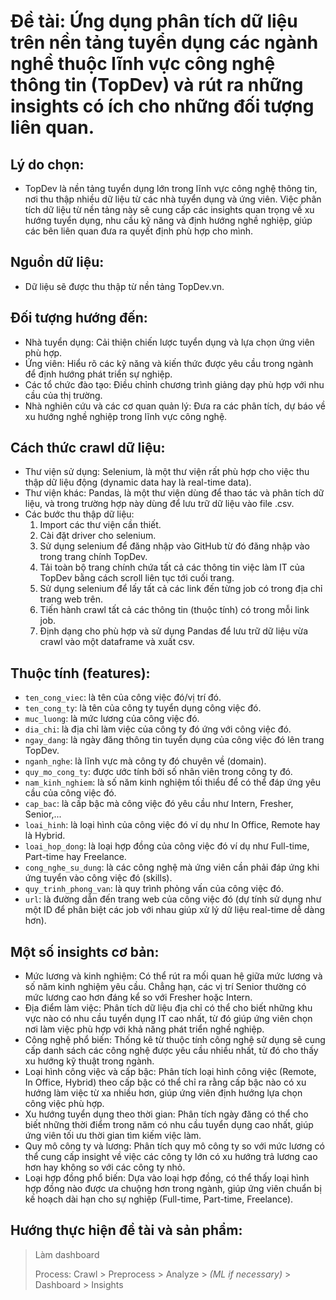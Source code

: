# Đề tài: Ứng dụng phân tích dữ liệu trên nền tảng tuyển dụng các ngành nghề thuộc lĩnh vực công nghệ thông tin (TopDev) và rút ra những insights có ích cho những đối tượng liên quan.

## Lý do chọn:
- TopDev là nền tảng tuyển dụng lớn trong lĩnh vực công nghệ thông tin, nơi thu thập nhiều dữ liệu từ các nhà tuyển dụng và ứng viên. Việc phân tích dữ liệu từ nền tảng này sẽ cung cấp các insights quan trọng về xu hướng tuyển dụng, nhu cầu kỹ năng và định hướng nghề nghiệp, giúp các bên liên quan đưa ra quyết định phù hợp cho mình.

## Nguồn dữ liệu:
- Dữ liệu sẽ được thu thập từ nền tảng TopDev.vn.

## Đối tượng hướng đến:
- Nhà tuyển dụng: Cải thiện chiến lược tuyển dụng và lựa chọn ứng viên phù hợp.
- Ứng viên: Hiểu rõ các kỹ năng và kiến thức được yêu cầu trong ngành để định hướng phát triển sự nghiệp.
- Các tổ chức đào tạo: Điều chỉnh chương trình giảng dạy phù hợp với nhu cầu của thị trường.
- Nhà nghiên cứu và các cơ quan quản lý: Đưa ra các phân tích, dự báo về xu hướng nghề nghiệp trong lĩnh vực công nghệ.

## Cách thức crawl dữ liệu:
- Thư viện sử dụng: Selenium, là một thư viện rất phù hợp cho việc thu thập dữ liệu động (dynamic data hay là real-time data).
- Thư viện khác: Pandas, là một thư viện dùng để thao tác và phân tích dữ liệu, và trong trường hợp này dùng để lưu trữ dữ liệu vào file .csv.
- Các bước thu thập dữ liệu:
    1. Import các thư viện cần thiết.
    2. Cài đặt driver cho selenium.
    3. Sử dụng selenium để đăng nhập vào GitHub từ đó đăng nhập vào trong trang chính TopDev.
    4. Tải toàn bộ trang chính chứa tất cả các thông tin việc làm IT của TopDev bằng cách scroll liên tục tới cuối trang.
    5. Sử dụng selenium để lấy tất cả các link đến từng job có trong địa chỉ trang web trên.
    6. Tiến hành crawl tất cả các thông tin (thuộc tính) có trong mỗi link job.
    7. Định dạng cho phù hợp và sử dụng Pandas để lưu trữ dữ liệu vừa crawl vào một dataframe và xuất csv.

## Thuộc tính (features):
- `ten_cong_viec`: là tên của công việc đó/vị trí đó.
- `ten_cong_ty`: là tên của công ty tuyển dụng công việc đó.
- `muc_luong`: là mức lương của công việc đó.
- `dia_chi`: là địa chỉ làm việc của công ty đó ứng với công việc đó.
- `ngay_dang`: là ngày đăng thông tin tuyển dụng của công việc đó lên trang TopDev.
- `nganh_nghe`: là lĩnh vực mà công ty đó chuyên về (domain).
- `quy_mo_cong_ty`: được ước tính bởi số nhân viên trong công ty đó.
- `nam_kinh_nghiem`: là số năm kinh nghiệm tối thiểu để có thể đáp ứng yêu cầu của công việc đó.
- `cap_bac`: là cấp bậc mà công việc đó yêu cầu như Intern, Fresher, Senior,...
- `loai_hinh`: là loại hình của công việc đó ví dụ như In Office, Remote hay là Hybrid.
- `loai_hop_dong`: là loại hợp đồng của công việc đó ví dụ như Full-time, Part-time hay Freelance.
- `cong_nghe_su_dung`: là các công nghệ mà ứng viên cần phải đáp ứng khi ứng tuyển vào công việc đó (skills).
- `quy_trinh_phong_van`: là quy trình phỏng vấn của công việc đó.
- `url`: là đường dẫn đến trang web của công việc đó (dự tính sử dụng như một ID để phân biệt các job với nhau giúp xử lý dữ liệu real-time dễ dàng hơn).

## Một số insights cơ bản:
- Mức lương và kinh nghiệm: Có thể rút ra mối quan hệ giữa mức lương và số năm kinh nghiệm yêu cầu. Chẳng hạn, các vị trí Senior thường có mức lương cao hơn đáng kể so với Fresher hoặc Intern.
- Địa điểm làm việc: Phân tích dữ liệu địa chỉ có thể cho biết những khu vực nào có nhu cầu tuyển dụng IT cao nhất, từ đó giúp ứng viên chọn nơi làm việc phù hợp với khả năng phát triển nghề nghiệp.
- Công nghệ phổ biến: Thống kê từ thuộc tính công nghệ sử dụng sẽ cung cấp danh sách các công nghệ được yêu cầu nhiều nhất, từ đó cho thấy xu hướng kỹ thuật trong ngành.
- Loại hình công việc và cấp bậc: Phân tích loại hình công việc (Remote, In Office, Hybrid) theo cấp bậc có thể chỉ ra rằng cấp bậc nào có xu hướng làm việc từ xa nhiều hơn, giúp ứng viên định hướng lựa chọn công việc phù hợp.
- Xu hướng tuyển dụng theo thời gian: Phân tích ngày đăng có thể cho biết những thời điểm trong năm có nhu cầu tuyển dụng cao nhất, giúp ứng viên tối ưu thời gian tìm kiếm việc làm.
- Quy mô công ty và lương: Phân tích quy mô công ty so với mức lương có thể cung cấp insight về việc các công ty lớn có xu hướng trả lương cao hơn hay không so với các công ty nhỏ.
- Loại hợp đồng phổ biến: Dựa vào loại hợp đồng, có thể thấy loại hình hợp đồng nào được ưa chuộng hơn trong ngành, giúp ứng viên chuẩn bị kế hoạch dài hạn cho sự nghiệp (Full-time, Part-time, Freelance).

## Hướng thực hiện đề tài và sản phẩm:
> Làm dashboard
>
> Process: Crawl > Preprocess > Analyze > *(ML if necessary)* > Dashboard > Insights

